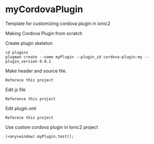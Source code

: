 # myCordovaPlugin
Template for customizing cordova plugin in ionic2

Making Cordova Plugin from scratch

Create plugin skeleton
```
cd plugins
plugman create --name myPlugin --plugin_id cordova-plugin-my --plugin_version 0.0.1
```

Make header and source file.
```
Referece this project
```

Edit js file
```
Reference this project
```

Edit plugin.xml
```
Referece this project
```

Use custom cordova plugin in Ionic2 project
```
(<any>window).myPlugin.test();
```
